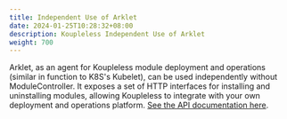 ```yaml
---
title: Independent Use of Arklet
date: 2024-01-25T10:28:32+08:00
description: Koupleless Independent Use of Arklet
weight: 700
---
```


Arklet, as an agent for Koupleless module deployment and operations (similar in function to K8S's Kubelet), can be used independently without ModuleController. It exposes a set of HTTP interfaces for installing and uninstalling modules, allowing Koupleless to integrate with your own deployment and operations platform. [See the API documentation here](https://github.com/koupleless/runtime/blob/main/README.md).


<br/>
<br/>
